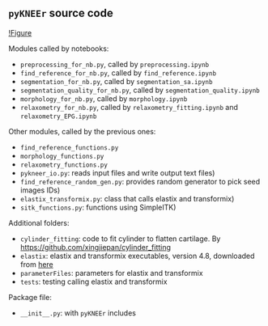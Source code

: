## `pyKNEEr` source code

[!Figure](https://sbonaretti.github.io/pyKNEEr/_images/codeScheme.png)

Modules called by notebooks:  
- `preprocessing_for_nb.py`, called by `preprocessing.ipynb`  
- `find_reference_for_nb.py`, called by `find_reference.ipynb`
- `segmentation_for_nb.py`, called by `segmentation_sa.ipynb` 
- `segmentation_quality_for_nb.py`, called by `segmentation_quality.ipynb` 
- `morphology_for_nb.py`, called by `morphology.ipynb`
- `relaxometry_for_nb.py`, called by `relaxometry_fitting.ipynb` and `relaxometry_EPG.ipynb` 

Other modules, called by the previous ones:
- `find_reference_functions.py` 
- `morphology_functions.py`  
- `relaxometry_functions.py`
- `pykneer_io.py`: reads input files and write output text files)
- `find_reference_random_gen.py`: provides random generator to pick seed images IDs) 
- `elastix_transformix.py`: class that calls elastix and transformix)  
- `sitk_functions.py`: functions using SimpleITK)

Additional folders:  
- `cylinder_fitting`: code to fit cylinder to flatten cartilage. By https://github.com/xingjiepan/cylinder_fitting  
- `elastix`: elastix and transformix executables, version 4.8, downloaded from [here](http://elastix.isi.uu.nl/download.php)  
- `parameterFiles`: parameters for elastix and transformix  
- `tests`: testing calling elastix and transformix

Package file:  
- `__init__.py`: with `pyKNEEr` includes

